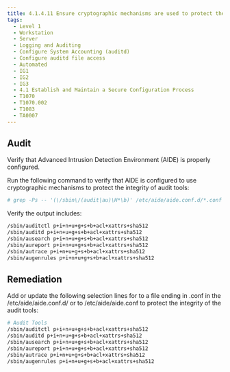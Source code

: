 ```yaml
---
title: 4.1.4.11 Ensure cryptographic mechanisms are used to protect the integrity of audit tool
tags:
  - Level 1
  - Workstation
  - Server
  - Logging and Auditing
  - Configure System Accounting (auditd)
  - Configure auditd file access
  - Automated
  - IG1
  - IG2
  - IG3
  - 4.1 Establish and Maintain a Secure Configuration Process
  - T1070
  - T1070.002
  - T1083
  - TA0007
---
```


## Audit
Verify that Advanced Intrusion Detection Environment (AIDE) is properly configured.

Run the following command to verify that AIDE is configured to use cryptographic mechanisms to protect the integrity of audit tools:
```bash
# grep -Ps -- '(\/sbin\/(audit|au)\H*\b)' /etc/aide/aide.conf.d/*.conf /etc/aide/aide.conf
```

Verify the output includes:
```bash
/sbin/auditctl p+i+n+u+g+s+b+acl+xattrs+sha512
/sbin/auditd p+i+n+u+g+s+b+acl+xattrs+sha512
/sbin/ausearch p+i+n+u+g+s+b+acl+xattrs+sha512
/sbin/aureport p+i+n+u+g+s+b+acl+xattrs+sha512
/sbin/autrace p+i+n+u+g+s+b+acl+xattrs+sha512
/sbin/augenrules p+i+n+u+g+s+b+acl+xattrs+sha512
```

## Remediation
Add or update the following selection lines for to a file ending in .conf in the /etc/aide/aide.conf.d/ or to /etc/aide/aide.conf to protect the integrity of the audit tools:
```bash
# Audit Tools
/sbin/auditctl p+i+n+u+g+s+b+acl+xattrs+sha512
/sbin/auditd p+i+n+u+g+s+b+acl+xattrs+sha512
/sbin/ausearch p+i+n+u+g+s+b+acl+xattrs+sha512
/sbin/aureport p+i+n+u+g+s+b+acl+xattrs+sha512
/sbin/autrace p+i+n+u+g+s+b+acl+xattrs+sha512
/sbin/augenrules p+i+n+u+g+s+b+acl+xattrs+sha512
```
